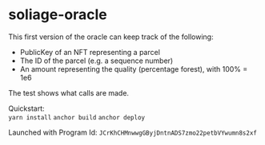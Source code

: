 # soliage-oracle

This first version of the oracle can keep track of the following:

* PublicKey of an NFT representing a parcel
* The ID of the parcel (e.g. a sequence number)
* An amount representing the quality (percentage forest), with 100% = 1e6

The test shows what calls are made. 


Quickstart:  
`yarn install`
`anchor build`
`anchor deploy`

Launched with Program Id: `JCrKhCHMnwwgGByjDntnADS7zmo22petbVYwumn8s2xf`